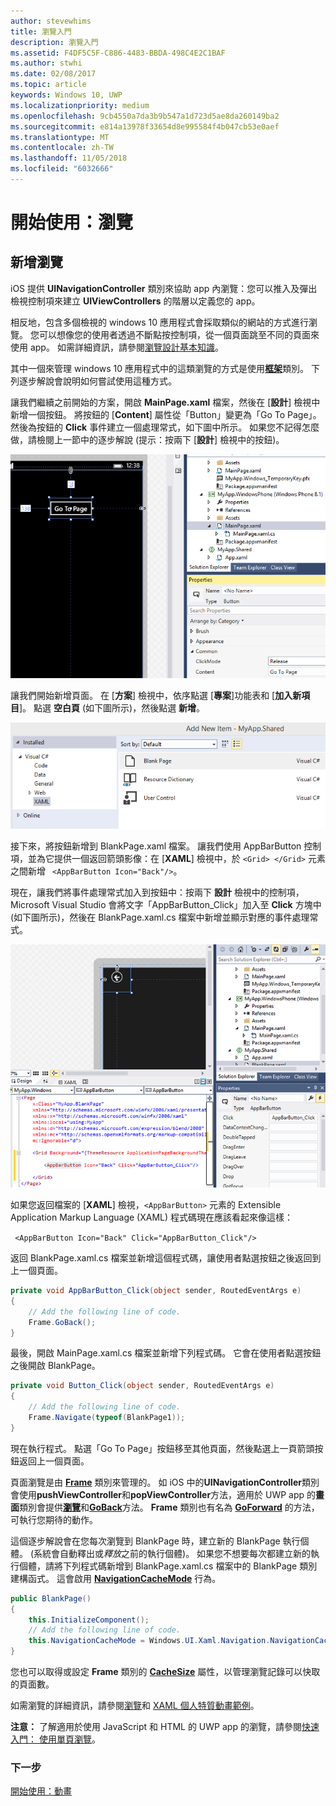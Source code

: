 ```yaml
---
author: stevewhims
title: 瀏覽入門
description: 瀏覽入門
ms.assetid: F4DF5C5F-C886-4483-BBDA-498C4E2C1BAF
ms.author: stwhi
ms.date: 02/08/2017
ms.topic: article
keywords: Windows 10, UWP
ms.localizationpriority: medium
ms.openlocfilehash: 9cb4550a7da3b9b547a1d723d5ae8da260149ba2
ms.sourcegitcommit: e814a13978f33654d8e995584f4b047cb53e0aef
ms.translationtype: MT
ms.contentlocale: zh-TW
ms.lasthandoff: 11/05/2018
ms.locfileid: "6032666"
---
```

# <a name="getting-started-navigation"></a>開始使用：瀏覽


## <a name="adding-navigation"></a>新增瀏覽

iOS 提供 **UINavigationController** 類別來協助 app 內瀏覽：您可以推入及彈出檢視控制項來建立 **UIViewControllers** 的階層以定義您的 app。

相反地，包含多個檢視的 windows 10 應用程式會採取類似的網站的方式進行瀏覽。 您可以想像您的使用者透過不斷點按控制項，從一個頁面跳至不同的頁面來使用 app。 如需詳細資訊，請參閱[瀏覽設計基本知識](https://msdn.microsoft.com/library/windows/apps/dn958438)。

其中一個來管理 windows 10 應用程式中的這類瀏覽的方式是使用[**框架**](https://msdn.microsoft.com/library/windows/apps/br242682)類別。 下列逐步解說會說明如何嘗試使用這種方式。

讓我們繼續之前開始的方案，開啟 **MainPage.xaml** 檔案，然後在 \[**設計**\] 檢視中新增一個按鈕。 將按鈕的 \[**Content**\] 屬性從「Button」變更為「Go To Page」。 然後為按鈕的 **Click** 事件建立一個處理常式，如下圖中所示。 如果您不記得怎麼做，請檢閱上一節中的逐步解說 (提示：按兩下 \[**設計**\] 檢視中的按鈕)。

![在 Visual Studio 中新增按鈕及其 Click 事件](images/ios-to-uwp/vs-go-to-page.png)

讓我們開始新增頁面。 在 \[**方案**\] 檢視中，依序點選 \[**專案**\]功能表和 \[**加入新項目**\]。 點選 **空白頁** \(如下圖所示\)，然後點選 **新增**。

![在 Visual Studio 中新增頁面](images/ios-to-uwp/vs-add-new-page.png)

接下來，將按鈕新增到 BlankPage.xaml 檔案。 讓我們使用 AppBarButton 控制項，並為它提供一個返回箭頭影像：在 \[**XAML**\] 檢視中，於 `<Grid> </Grid>` 元素之間新增 ` <AppBarButton Icon="Back"/>`。

現在，讓我們將事件處理常式加入到按鈕中：按兩下 **設計** 檢視中的控制項，Microsoft Visual Studio 會將文字「AppBarButton\_Click」加入至 **Click** 方塊中 \(如下圖所示\)，然後在 BlankPage.xaml.cs 檔案中新增並顯示對應的事件處理常式。

![在 Visual Studio 中新增上一頁按鈕及其 Click 事件](images/ios-to-uwp/vs-add-back-button.png)

如果您返回檔案的 \[**XAML**\] 檢視，`<AppBarButton>` 元素的 Extensible Application Markup Language (XAML) 程式碼現在應該看起來像這樣：

` <AppBarButton Icon="Back" Click="AppBarButton_Click"/>`

返回 BlankPage.xaml.cs 檔案並新增這個程式碼，讓使用者點選按鈕之後返回到上一個頁面。

```csharp
private void AppBarButton_Click(object sender, RoutedEventArgs e)
{
    // Add the following line of code.    
    Frame.GoBack();
}
```

最後，開啟 MainPage.xaml.cs 檔案並新增下列程式碼。 它會在使用者點選按鈕之後開啟 BlankPage。

```csharp
private void Button_Click(object sender, RoutedEventArgs e)
{
    // Add the following line of code.
    Frame.Navigate(typeof(BlankPage1));
}
```

現在執行程式。 點選「Go To Page」按鈕移至其他頁面，然後點選上一頁箭頭按鈕返回上一個頁面。

頁面瀏覽是由 [**Frame**](https://msdn.microsoft.com/library/windows/apps/br242682) 類別來管理的。 如 iOS 中的**UINavigationController**類別會使用**pushViewController**和**popViewController**方法，適用於 UWP app 的**畫面**類別會提供[**瀏覽**](https://msdn.microsoft.com/library/windows/apps/br242694)和[**GoBack**](https://msdn.microsoft.com/library/windows/apps/dn996568)方法。 **Frame** 類別也有名為 [**GoForward**](https://msdn.microsoft.com/library/windows/apps/br242693) 的方法，可執行您期待的動作。

這個逐步解說會在您每次瀏覽到 BlankPage 時，建立新的 BlankPage 執行個體。 (系統會自動釋出或*釋放*之前的執行個體)。 如果您不想要每次都建立新的執行個體，請將下列程式碼新增到 BlankPage.xaml.cs 檔案中的 BlankPage 類別建構函式。 這會啟用 [**NavigationCacheMode**](https://msdn.microsoft.com/library/windows/apps/br227506) 行為。

```csharp
public BlankPage()
{
    this.InitializeComponent();
    // Add the following line of code.
    this.NavigationCacheMode = Windows.UI.Xaml.Navigation.NavigationCacheMode.Enabled;
}
```

您也可以取得或設定 **Frame** 類別的 [**CacheSize**](https://msdn.microsoft.com/library/windows/apps/br242683) 屬性，以管理瀏覽記錄可以快取的頁面數。

如需瀏覽的詳細資訊，請參閱[瀏覽](https://msdn.microsoft.com/library/windows/apps/mt187344)和 [XAML 個人特質動畫範例](http://go.microsoft.com/fwlink/p/?LinkID=242401)。

**注意：** 了解適用於使用 JavaScript 和 HTML 的 UWP app 的瀏覽，請參閱[快速入門： 使用單頁瀏覽](https://msdn.microsoft.com/library/windows/apps/hh452768)。
 
### <a name="next-step"></a>下一步

[開始使用：動畫](getting-started-animation.md)

